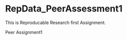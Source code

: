 RepData_PeerAssessment1
=======================

This is Reproducable Research first Assignment.

Peer Assignment1
